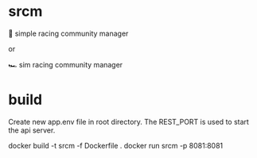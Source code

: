 # srcm

:car: simple racing community manager

or

:racing_car: sim racing community manager


# build

Create new app.env file in root directory.
The REST_PORT is used to start the api server.

docker build -t srcm -f Dockerfile .
docker run srcm -p 8081:8081
